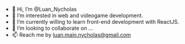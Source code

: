 - 👋 Hi, I’m @Luan_Nycholas
- 👀 I’m interested in web and videogame development.
- 🌱 I’m currently willing to learn front-end development with ReactJS.
- 💞️ I’m looking to collaborate on ...
- 📫 Reach me by luan.main.nycholas@gmail.com

<!---
Nihkk/Nihkk is a ✨ special ✨ repository because its `README.md` (this file) appears on your GitHub profile.
You can click the Preview link to take a look at your changes.
--->
